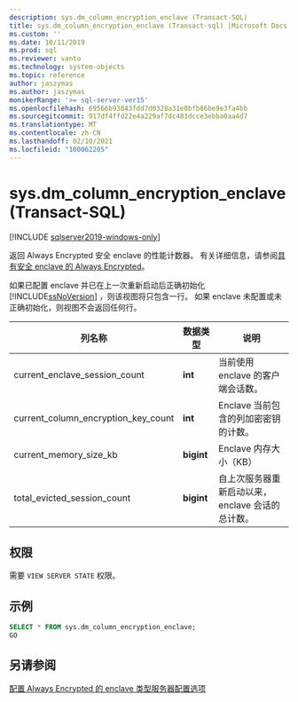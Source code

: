 ```yaml
---
description: sys.dm_column_encryption_enclave (Transact-SQL)
title: sys.dm_column_encryption_enclave (Transact-sql) |Microsoft Docs
ms.custom: ''
ms.date: 10/11/2019
ms.prod: sql
ms.reviewer: vanto
ms.technology: system-objects
ms.topic: reference
author: jaszymas
ms.author: jaszymas
monikerRange: '>= sql-server-ver15'
ms.openlocfilehash: 69566b93843fdd7d0328a31e0bfb86be9e3fa4bb
ms.sourcegitcommit: 917df4ffd22e4a229af7dc481dcce3ebba0aa4d7
ms.translationtype: MT
ms.contentlocale: zh-CN
ms.lasthandoff: 02/10/2021
ms.locfileid: "100062205"
---
```

# <a name="sysdm_column_encryption_enclave-transact-sql"></a>sys.dm_column_encryption_enclave (Transact-SQL)
[!INCLUDE [sqlserver2019-windows-only](../../includes/applies-to-version/sqlserver2019-windows-only.md)]

返回 Always Encrypted 安全 enclave 的性能计数器。 有关详细信息，请参阅[具有安全 enclave 的 Always Encrypted](../security/encryption/always-encrypted-enclaves.md)。

如果已配置 enclave 并已在上一次重新启动后正确初始化 [!INCLUDE[ssNoVersion](../../includes/ssnoversion-md.md)] ，则该视图将只包含一行。 如果 enclave 未配置或未正确初始化，则视图不会返回任何行。 

|列名称|数据类型|说明|  
|-----------------|---------------|-----------------|  
|current_enclave_session_count|**int**|当前使用 enclave 的客户端会话数。|  
|current_column_encryption_key_count|**int**|Enclave 当前包含的列加密密钥的计数。|  
|current_memory_size_kb|**bigint**|Enclave 内存大小（KB）|  
|total_evicted_session_count|**bigint**|自上次服务器重新启动以来，enclave 会话的总计数。|   
  
## <a name="permissions"></a>权限  
需要 `VIEW SERVER STATE` 权限。   
  
## <a name="examples"></a>示例  
 
```sql  
SELECT * FROM sys.dm_column_encryption_enclave;  
GO  
```  
  
## <a name="see-also"></a>另请参阅  
 [配置 Always Encrypted 的 enclave 类型服务器配置选项](../../database-engine/configure-windows/configure-column-encryption-enclave-type.md)
  
  
